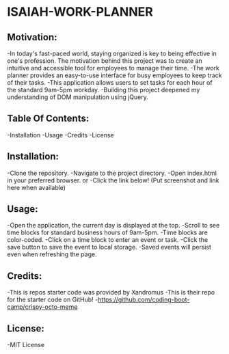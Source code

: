 # ISAIAH-WORK-PLANNER

## Motivation:
-In today's fast-paced world, staying organized is key to being effective in one's profession. The motivation behind this project was to create an intuitive and accessible tool for employees to manage their time.
-The work planner provides an easy-to-use interface for busy employees to keep track of their tasks.
-This application allows users to set tasks for each hour of the standard 9am-5pm workday. 
-Building this project deepened my understanding of DOM manipulation using jQuery.

## Table Of Contents:
-Installation
-Usage
-Credits
-License

## Installation:
-Clone the repository.
-Navigate to the project directory.
-Open index.html in your preferred browser.
or
-Click the link below!
(Put screenshot and link here when available)

## Usage:
-Open the application, the current day is displayed at the top.
-Scroll to see time blocks for standard business hours of 9am-5pm.
-Time blocks are color-coded.
-Click on a time block to enter an event or task.
-Click the save button to save the event to local storage.
-Saved events will persist even when refreshing the page.

## Credits:
-This is repos starter code was provided by Xandromus
-This is their repo for the starter code on GitHub! 
-https://github.com/coding-boot-camp/crispy-octo-meme

## License:
-MIT License